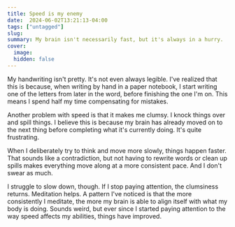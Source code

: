 ```yaml
---
title: Speed is my enemy
date:  2024-06-02T13:21:13-04:00
tags: ["untagged"]
slug: 
summary: My brain isn't necessarily fast, but it's always in a hurry.
cover:
  image: 
  hidden: false
---
```



My handwriting isn't pretty. It's not even always legible. I've realized that this is because, when writing by hand in a paper notebook, I start writing one of the letters from later in the word, before finishing the one I'm on. This means I spend half my time compensating for mistakes.

Another problem with speed is that it makes me clumsy. I knock things over and spill things. I believe this is because my brain has already moved on to the next thing before completing what it's currently doing. It's quite frustrating.

When I deliberately try to think and move more slowly, things happen faster. That sounds like a contradiction, but not having to rewrite words or clean up spills makes everything move along at a more consistent pace. And I don't swear as much.

I struggle to slow down, though. If I stop paying attention, the clumsiness returns. Meditation helps. A pattern I've noticed is that the more consistently I meditate, the more my brain is able to align itself with what my body is doing. Sounds weird, but ever since I started paying attention to the way speed affects my abilities, things have improved.

